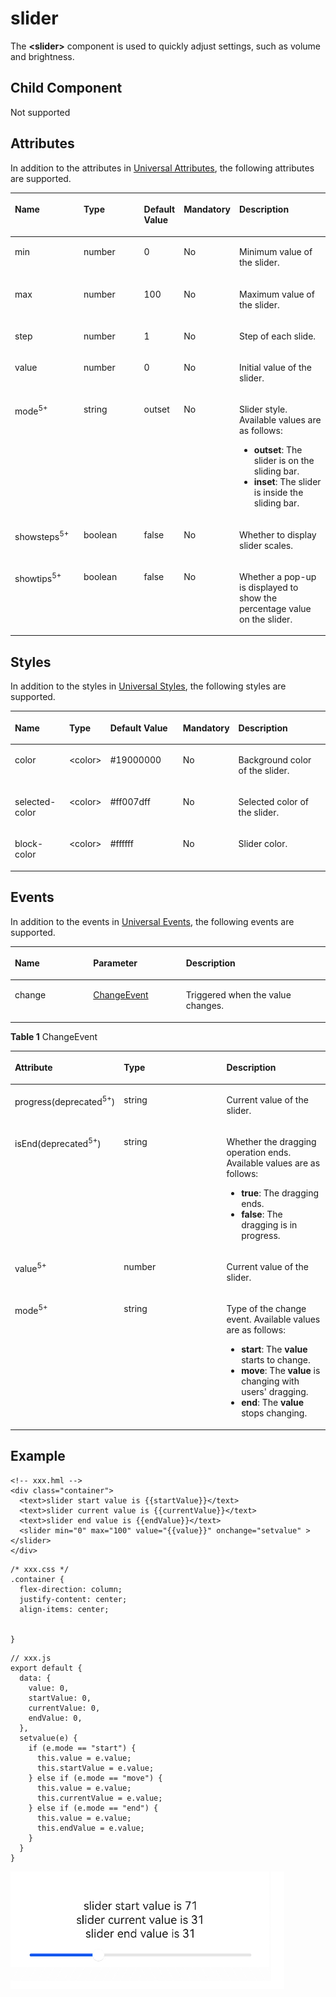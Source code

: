 # slider<a name="EN-US_TOPIC_0000001127125056"></a>

The  **<slider\>**  component is used to quickly adjust settings, such as volume and brightness.

## Child Component<a name="section9288143101012"></a>

Not supported

## Attributes<a name="section2907183951110"></a>

In addition to the attributes in  [Universal Attributes](js-components-common-attributes.md), the following attributes are supported.

<a name="table20633101642315"></a>
<table><thead align="left"><tr id="row663331618238"><th class="cellrowborder" valign="top" width="23.119999999999997%" id="mcps1.1.6.1.1"><p id="aa872998ac2d84843a3c5161889afffef"><a name="aa872998ac2d84843a3c5161889afffef"></a><a name="aa872998ac2d84843a3c5161889afffef"></a>Name</p>
</th>
<th class="cellrowborder" valign="top" width="23.119999999999997%" id="mcps1.1.6.1.2"><p id="ab2111648ee0e4f6d881be8954e7acaab"><a name="ab2111648ee0e4f6d881be8954e7acaab"></a><a name="ab2111648ee0e4f6d881be8954e7acaab"></a>Type</p>
</th>
<th class="cellrowborder" valign="top" width="10.48%" id="mcps1.1.6.1.3"><p id="ab377d1c90900478ea4ecab51e9a058af"><a name="ab377d1c90900478ea4ecab51e9a058af"></a><a name="ab377d1c90900478ea4ecab51e9a058af"></a>Default Value</p>
</th>
<th class="cellrowborder" valign="top" width="7.5200000000000005%" id="mcps1.1.6.1.4"><p id="p824610360217"><a name="p824610360217"></a><a name="p824610360217"></a>Mandatory</p>
</th>
<th class="cellrowborder" valign="top" width="35.76%" id="mcps1.1.6.1.5"><p id="a1d574a0044ed42ec8a2603bc82734232"><a name="a1d574a0044ed42ec8a2603bc82734232"></a><a name="a1d574a0044ed42ec8a2603bc82734232"></a>Description</p>
</th>
</tr>
</thead>
<tbody><tr id="row16974649114813"><td class="cellrowborder" valign="top" width="23.119999999999997%" headers="mcps1.1.6.1.1 "><p id="p742485124819"><a name="p742485124819"></a><a name="p742485124819"></a>min</p>
</td>
<td class="cellrowborder" valign="top" width="23.119999999999997%" headers="mcps1.1.6.1.2 "><p id="p742465115481"><a name="p742465115481"></a><a name="p742465115481"></a>number</p>
</td>
<td class="cellrowborder" valign="top" width="10.48%" headers="mcps1.1.6.1.3 "><p id="p144241151104815"><a name="p144241151104815"></a><a name="p144241151104815"></a>0</p>
</td>
<td class="cellrowborder" valign="top" width="7.5200000000000005%" headers="mcps1.1.6.1.4 "><p id="p15424751104814"><a name="p15424751104814"></a><a name="p15424751104814"></a>No</p>
</td>
<td class="cellrowborder" valign="top" width="35.76%" headers="mcps1.1.6.1.5 "><p id="p14241451144812"><a name="p14241451144812"></a><a name="p14241451144812"></a>Minimum value of the slider.</p>
</td>
</tr>
<tr id="row497424913485"><td class="cellrowborder" valign="top" width="23.119999999999997%" headers="mcps1.1.6.1.1 "><p id="p0424205134814"><a name="p0424205134814"></a><a name="p0424205134814"></a>max</p>
</td>
<td class="cellrowborder" valign="top" width="23.119999999999997%" headers="mcps1.1.6.1.2 "><p id="p10424155114487"><a name="p10424155114487"></a><a name="p10424155114487"></a>number</p>
</td>
<td class="cellrowborder" valign="top" width="10.48%" headers="mcps1.1.6.1.3 "><p id="p942412519487"><a name="p942412519487"></a><a name="p942412519487"></a>100</p>
</td>
<td class="cellrowborder" valign="top" width="7.5200000000000005%" headers="mcps1.1.6.1.4 "><p id="p12424115118483"><a name="p12424115118483"></a><a name="p12424115118483"></a>No</p>
</td>
<td class="cellrowborder" valign="top" width="35.76%" headers="mcps1.1.6.1.5 "><p id="p1842435134811"><a name="p1842435134811"></a><a name="p1842435134811"></a>Maximum value of the slider.</p>
</td>
</tr>
<tr id="row297464984810"><td class="cellrowborder" valign="top" width="23.119999999999997%" headers="mcps1.1.6.1.1 "><p id="p1042425184815"><a name="p1042425184815"></a><a name="p1042425184815"></a>step</p>
</td>
<td class="cellrowborder" valign="top" width="23.119999999999997%" headers="mcps1.1.6.1.2 "><p id="p1342410513489"><a name="p1342410513489"></a><a name="p1342410513489"></a>number</p>
</td>
<td class="cellrowborder" valign="top" width="10.48%" headers="mcps1.1.6.1.3 "><p id="p154248512485"><a name="p154248512485"></a><a name="p154248512485"></a>1</p>
</td>
<td class="cellrowborder" valign="top" width="7.5200000000000005%" headers="mcps1.1.6.1.4 "><p id="p94251151174812"><a name="p94251151174812"></a><a name="p94251151174812"></a>No</p>
</td>
<td class="cellrowborder" valign="top" width="35.76%" headers="mcps1.1.6.1.5 "><p id="p134251351194814"><a name="p134251351194814"></a><a name="p134251351194814"></a>Step of each slide.</p>
</td>
</tr>
<tr id="row736464410486"><td class="cellrowborder" valign="top" width="23.119999999999997%" headers="mcps1.1.6.1.1 "><p id="p144258513482"><a name="p144258513482"></a><a name="p144258513482"></a>value</p>
</td>
<td class="cellrowborder" valign="top" width="23.119999999999997%" headers="mcps1.1.6.1.2 "><p id="p134259510484"><a name="p134259510484"></a><a name="p134259510484"></a>number</p>
</td>
<td class="cellrowborder" valign="top" width="10.48%" headers="mcps1.1.6.1.3 "><p id="p114257517483"><a name="p114257517483"></a><a name="p114257517483"></a>0</p>
</td>
<td class="cellrowborder" valign="top" width="7.5200000000000005%" headers="mcps1.1.6.1.4 "><p id="p64251851154813"><a name="p64251851154813"></a><a name="p64251851154813"></a>No</p>
</td>
<td class="cellrowborder" valign="top" width="35.76%" headers="mcps1.1.6.1.5 "><p id="p442565119483"><a name="p442565119483"></a><a name="p442565119483"></a>Initial value of the slider.</p>
</td>
</tr>
<tr id="row465682516521"><td class="cellrowborder" valign="top" width="23.119999999999997%" headers="mcps1.1.6.1.1 "><p id="p123951732185210"><a name="p123951732185210"></a><a name="p123951732185210"></a>mode<sup id="sup59311418187"><a name="sup59311418187"></a><a name="sup59311418187"></a>5+</sup></p>
</td>
<td class="cellrowborder" valign="top" width="23.119999999999997%" headers="mcps1.1.6.1.2 "><p id="p0395183220521"><a name="p0395183220521"></a><a name="p0395183220521"></a>string</p>
</td>
<td class="cellrowborder" valign="top" width="10.48%" headers="mcps1.1.6.1.3 "><p id="p1639518325526"><a name="p1639518325526"></a><a name="p1639518325526"></a>outset</p>
</td>
<td class="cellrowborder" valign="top" width="7.5200000000000005%" headers="mcps1.1.6.1.4 "><p id="p23951632105213"><a name="p23951632105213"></a><a name="p23951632105213"></a>No</p>
</td>
<td class="cellrowborder" valign="top" width="35.76%" headers="mcps1.1.6.1.5 "><p id="p83958323527"><a name="p83958323527"></a><a name="p83958323527"></a>Slider style. Available values are as follows:</p>
<a name="ul742810911538"></a><a name="ul742810911538"></a><ul id="ul742810911538"><li><strong id="b6310165918435"><a name="b6310165918435"></a><a name="b6310165918435"></a>outset</strong>: The slider is on the sliding bar.</li><li><strong id="b144297112440"><a name="b144297112440"></a><a name="b144297112440"></a>inset</strong>: The slider is inside the sliding bar.<div class="note" id="note10509152215419"><a name="note10509152215419"></a><a name="note10509152215419"></a><span class="notetitle"></span><div class="notebody"><p id="p14509172218549"><a name="p14509172218549"></a><a name="p14509172218549"></a></p>
</div></div>
</li></ul>
</td>
</tr>
<tr id="row355472075219"><td class="cellrowborder" valign="top" width="23.119999999999997%" headers="mcps1.1.6.1.1 "><p id="p339523215218"><a name="p339523215218"></a><a name="p339523215218"></a>showsteps<sup id="sup11798124781817"><a name="sup11798124781817"></a><a name="sup11798124781817"></a>5+</sup></p>
</td>
<td class="cellrowborder" valign="top" width="23.119999999999997%" headers="mcps1.1.6.1.2 "><p id="p193951032185216"><a name="p193951032185216"></a><a name="p193951032185216"></a>boolean</p>
</td>
<td class="cellrowborder" valign="top" width="10.48%" headers="mcps1.1.6.1.3 "><p id="p12395153214526"><a name="p12395153214526"></a><a name="p12395153214526"></a>false</p>
</td>
<td class="cellrowborder" valign="top" width="7.5200000000000005%" headers="mcps1.1.6.1.4 "><p id="p1139593235218"><a name="p1139593235218"></a><a name="p1139593235218"></a>No</p>
</td>
<td class="cellrowborder" valign="top" width="35.76%" headers="mcps1.1.6.1.5 "><p id="p639683265217"><a name="p639683265217"></a><a name="p639683265217"></a>Whether to display slider scales.</p>
<div class="note" id="note8765635135413"><a name="note8765635135413"></a><a name="note8765635135413"></a><span class="notetitle"> </span><div class="notebody"><p id="p576523535418"><a name="p576523535418"></a><a name="p576523535418"></a></p>
</div></div>
</td>
</tr>
<tr id="row1711814164526"><td class="cellrowborder" valign="top" width="23.119999999999997%" headers="mcps1.1.6.1.1 "><p id="p10396232195214"><a name="p10396232195214"></a><a name="p10396232195214"></a>showtips<sup id="sup14957135010188"><a name="sup14957135010188"></a><a name="sup14957135010188"></a>5+</sup></p>
</td>
<td class="cellrowborder" valign="top" width="23.119999999999997%" headers="mcps1.1.6.1.2 "><p id="p6396832185213"><a name="p6396832185213"></a><a name="p6396832185213"></a>boolean</p>
</td>
<td class="cellrowborder" valign="top" width="10.48%" headers="mcps1.1.6.1.3 "><p id="p8396132205215"><a name="p8396132205215"></a><a name="p8396132205215"></a>false</p>
</td>
<td class="cellrowborder" valign="top" width="7.5200000000000005%" headers="mcps1.1.6.1.4 "><p id="p123962032185210"><a name="p123962032185210"></a><a name="p123962032185210"></a>No</p>
</td>
<td class="cellrowborder" valign="top" width="35.76%" headers="mcps1.1.6.1.5 "><p id="p16396133212520"><a name="p16396133212520"></a><a name="p16396133212520"></a>Whether a pop-up is displayed to show the percentage value on the slider.</p>
<div class="note" id="note0708645135419"><a name="note0708645135419"></a><a name="note0708645135419"></a><span class="notetitle"></span><div class="notebody"><p id="p4708154510548"><a name="p4708154510548"></a><a name="p4708154510548"></a></p>
</div></div>
</td>
</tr>
</tbody>
</table>

## Styles<a name="section5775351116"></a>

In addition to the styles in  [Universal Styles](js-components-common-styles.md), the following styles are supported.

<a name="table1196916173572"></a>
<table><thead align="left"><tr id="row15969161714572"><th class="cellrowborder" valign="top" width="17.688231176882315%" id="mcps1.1.6.1.1"><p id="p99691317115713"><a name="p99691317115713"></a><a name="p99691317115713"></a>Name</p>
</th>
<th class="cellrowborder" valign="top" width="10.588941105889413%" id="mcps1.1.6.1.2"><p id="p1969141715570"><a name="p1969141715570"></a><a name="p1969141715570"></a>Type</p>
</th>
<th class="cellrowborder" valign="top" width="24.18758124187582%" id="mcps1.1.6.1.3"><p id="p9969317105718"><a name="p9969317105718"></a><a name="p9969317105718"></a>Default Value</p>
</th>
<th class="cellrowborder" valign="top" width="15.578442155784424%" id="mcps1.1.6.1.4"><p id="p12969517115717"><a name="p12969517115717"></a><a name="p12969517115717"></a>Mandatory</p>
</th>
<th class="cellrowborder" valign="top" width="31.95680431956805%" id="mcps1.1.6.1.5"><p id="p2969717175713"><a name="p2969717175713"></a><a name="p2969717175713"></a>Description</p>
</th>
</tr>
</thead>
<tbody><tr id="row179691817175713"><td class="cellrowborder" valign="top" width="17.688231176882315%" headers="mcps1.1.6.1.1 "><p id="p796919179575"><a name="p796919179575"></a><a name="p796919179575"></a>color</p>
</td>
<td class="cellrowborder" valign="top" width="10.588941105889413%" headers="mcps1.1.6.1.2 "><p id="p119699173572"><a name="p119699173572"></a><a name="p119699173572"></a>&lt;color&gt;</p>
</td>
<td class="cellrowborder" valign="top" width="24.18758124187582%" headers="mcps1.1.6.1.3 "><p id="p796911714579"><a name="p796911714579"></a><a name="p796911714579"></a>#19000000</p>
</td>
<td class="cellrowborder" valign="top" width="15.578442155784424%" headers="mcps1.1.6.1.4 "><p id="p169699176574"><a name="p169699176574"></a><a name="p169699176574"></a>No</p>
</td>
<td class="cellrowborder" valign="top" width="31.95680431956805%" headers="mcps1.1.6.1.5 "><p id="p696910177571"><a name="p696910177571"></a><a name="p696910177571"></a>Background color of the slider.</p>
</td>
</tr>
<tr id="row179698172574"><td class="cellrowborder" valign="top" width="17.688231176882315%" headers="mcps1.1.6.1.1 "><p id="p12969717115711"><a name="p12969717115711"></a><a name="p12969717115711"></a>selected-color</p>
</td>
<td class="cellrowborder" valign="top" width="10.588941105889413%" headers="mcps1.1.6.1.2 "><p id="p13970121719579"><a name="p13970121719579"></a><a name="p13970121719579"></a>&lt;color&gt;</p>
</td>
<td class="cellrowborder" valign="top" width="24.18758124187582%" headers="mcps1.1.6.1.3 "><p id="p89701917165714"><a name="p89701917165714"></a><a name="p89701917165714"></a>#ff007dff</p>
</td>
<td class="cellrowborder" valign="top" width="15.578442155784424%" headers="mcps1.1.6.1.4 "><p id="p8970161713572"><a name="p8970161713572"></a><a name="p8970161713572"></a>No</p>
</td>
<td class="cellrowborder" valign="top" width="31.95680431956805%" headers="mcps1.1.6.1.5 "><p id="p1097011173571"><a name="p1097011173571"></a><a name="p1097011173571"></a>Selected color of the slider.</p>
</td>
</tr>
<tr id="row6970181735714"><td class="cellrowborder" valign="top" width="17.688231176882315%" headers="mcps1.1.6.1.1 "><p id="p1970141717579"><a name="p1970141717579"></a><a name="p1970141717579"></a>block-color</p>
</td>
<td class="cellrowborder" valign="top" width="10.588941105889413%" headers="mcps1.1.6.1.2 "><p id="p4970617165718"><a name="p4970617165718"></a><a name="p4970617165718"></a>&lt;color&gt;</p>
</td>
<td class="cellrowborder" valign="top" width="24.18758124187582%" headers="mcps1.1.6.1.3 "><p id="p297091755720"><a name="p297091755720"></a><a name="p297091755720"></a>#ffffff</p>
</td>
<td class="cellrowborder" valign="top" width="15.578442155784424%" headers="mcps1.1.6.1.4 "><p id="p3970121745715"><a name="p3970121745715"></a><a name="p3970121745715"></a>No</p>
</td>
<td class="cellrowborder" valign="top" width="31.95680431956805%" headers="mcps1.1.6.1.5 "><p id="p12970817175710"><a name="p12970817175710"></a><a name="p12970817175710"></a>Slider color.</p>
<div class="note" id="note29562075516"><a name="note29562075516"></a><a name="note29562075516"></a><span class="notetitle"> </span><div class="notebody"><p id="p7956203555"><a name="p7956203555"></a><a name="p7956203555"></a></p>
</div></div>
</td>
</tr>
</tbody>
</table>

## Events<a name="section412849105010"></a>

In addition to the events in  [Universal Events](js-components-common-events.md), the following events are supported.

<a name="table836435619510"></a>
<table><thead align="left"><tr id="row153658563517"><th class="cellrowborder" valign="top" width="24.852485248524854%" id="mcps1.1.4.1.1"><p id="a426b8903842d48fa8012a24ff3c997eb"><a name="a426b8903842d48fa8012a24ff3c997eb"></a><a name="a426b8903842d48fa8012a24ff3c997eb"></a>Name</p>
</th>
<th class="cellrowborder" valign="top" width="29.452945294529453%" id="mcps1.1.4.1.2"><p id="a53448ba47e5e4ae9bf7774c90820e970"><a name="a53448ba47e5e4ae9bf7774c90820e970"></a><a name="a53448ba47e5e4ae9bf7774c90820e970"></a>Parameter</p>
</th>
<th class="cellrowborder" valign="top" width="45.69456945694569%" id="mcps1.1.4.1.3"><p id="add489ff50c444f24b759162c7f4bad9a"><a name="add489ff50c444f24b759162c7f4bad9a"></a><a name="add489ff50c444f24b759162c7f4bad9a"></a>Description</p>
</th>
</tr>
</thead>
<tbody><tr id="row4467111418517"><td class="cellrowborder" valign="top" width="24.852485248524854%" headers="mcps1.1.4.1.1 "><p id="p5786131515111"><a name="p5786131515111"></a><a name="p5786131515111"></a>change</p>
</td>
<td class="cellrowborder" valign="top" width="29.452945294529453%" headers="mcps1.1.4.1.2 "><p id="p145081649105418"><a name="p145081649105418"></a><a name="p145081649105418"></a><a href="#table12318174214516">ChangeEvent</a></p>
</td>
<td class="cellrowborder" valign="top" width="45.69456945694569%" headers="mcps1.1.4.1.3 "><p id="p078614157518"><a name="p078614157518"></a><a name="p078614157518"></a>Triggered when the value changes.</p>
</td>
</tr>
</tbody>
</table>

**Table  1**  ChangeEvent

<a name="table12318174214516"></a>
<table><thead align="left"><tr id="row631810427458"><th class="cellrowborder" valign="top" width="33.33333333333333%" id="mcps1.2.4.1.1"><p id="a82b31036c9c94b3d8a7702523f9b40ec"><a name="a82b31036c9c94b3d8a7702523f9b40ec"></a><a name="a82b31036c9c94b3d8a7702523f9b40ec"></a>Attribute</p>
</th>
<th class="cellrowborder" valign="top" width="33.33333333333333%" id="mcps1.2.4.1.2"><p id="a916c9aa3c32e4903953063bb7424027c"><a name="a916c9aa3c32e4903953063bb7424027c"></a><a name="a916c9aa3c32e4903953063bb7424027c"></a>Type</p>
</th>
<th class="cellrowborder" valign="top" width="33.33333333333333%" id="mcps1.2.4.1.3"><p id="af9aad173dc2f44f5be69c86fe5537af7"><a name="af9aad173dc2f44f5be69c86fe5537af7"></a><a name="af9aad173dc2f44f5be69c86fe5537af7"></a>Description</p>
</th>
</tr>
</thead>
<tbody><tr id="row1731934264512"><td class="cellrowborder" valign="top" width="33.33333333333333%" headers="mcps1.2.4.1.1 "><p id="a660dbbfaf8d349b7921fbe9a0b96574a"><a name="a660dbbfaf8d349b7921fbe9a0b96574a"></a><a name="a660dbbfaf8d349b7921fbe9a0b96574a"></a>progress(deprecated<sup id="sup119388266511"><a name="sup119388266511"></a><a name="sup119388266511"></a>5+</sup>)</p>
</td>
<td class="cellrowborder" valign="top" width="33.33333333333333%" headers="mcps1.2.4.1.2 "><p id="aab0506a4edc147beb25866891e5fddcd"><a name="aab0506a4edc147beb25866891e5fddcd"></a><a name="aab0506a4edc147beb25866891e5fddcd"></a>string</p>
</td>
<td class="cellrowborder" valign="top" width="33.33333333333333%" headers="mcps1.2.4.1.3 "><p id="aa3d09d0a55704a6097fb39739436c5db"><a name="aa3d09d0a55704a6097fb39739436c5db"></a><a name="aa3d09d0a55704a6097fb39739436c5db"></a>Current value of the slider.</p>
</td>
</tr>
<tr id="row1595014195562"><td class="cellrowborder" valign="top" width="33.33333333333333%" headers="mcps1.2.4.1.1 "><p id="p1951151935610"><a name="p1951151935610"></a><a name="p1951151935610"></a>isEnd(deprecated<sup id="sup99714213583"><a name="sup99714213583"></a><a name="sup99714213583"></a>5+</sup>)</p>
</td>
<td class="cellrowborder" valign="top" width="33.33333333333333%" headers="mcps1.2.4.1.2 "><p id="p89511819125613"><a name="p89511819125613"></a><a name="p89511819125613"></a>string</p>
</td>
<td class="cellrowborder" valign="top" width="33.33333333333333%" headers="mcps1.2.4.1.3 "><p id="p129511219115620"><a name="p129511219115620"></a><a name="p129511219115620"></a>Whether the dragging operation ends. Available values are as follows:</p>
<a name="ul1332217234581"></a><a name="ul1332217234581"></a><ul id="ul1332217234581"><li><strong id="b184858101968"><a name="b184858101968"></a><a name="b184858101968"></a>true</strong>: The dragging ends.</li><li><strong id="b1099042014618"><a name="b1099042014618"></a><a name="b1099042014618"></a>false</strong>: The dragging is in progress.</li></ul>
</td>
</tr>
<tr id="row68961248174517"><td class="cellrowborder" valign="top" width="33.33333333333333%" headers="mcps1.2.4.1.1 "><p id="a7e263f0434c94a16a584943ddde92012"><a name="a7e263f0434c94a16a584943ddde92012"></a><a name="a7e263f0434c94a16a584943ddde92012"></a>value<sup id="sup11254165405316"><a name="sup11254165405316"></a><a name="sup11254165405316"></a>5+</sup></p>
</td>
<td class="cellrowborder" valign="top" width="33.33333333333333%" headers="mcps1.2.4.1.2 "><p id="a76ffd0f779234ab6a77e808500fca675"><a name="a76ffd0f779234ab6a77e808500fca675"></a><a name="a76ffd0f779234ab6a77e808500fca675"></a>number</p>
</td>
<td class="cellrowborder" valign="top" width="33.33333333333333%" headers="mcps1.2.4.1.3 "><p id="a85eddf1d320641a8b344aaadffe6d49e"><a name="a85eddf1d320641a8b344aaadffe6d49e"></a><a name="a85eddf1d320641a8b344aaadffe6d49e"></a>Current value of the slider.</p>
</td>
</tr>
<tr id="row1333335416456"><td class="cellrowborder" valign="top" width="33.33333333333333%" headers="mcps1.2.4.1.1 "><p id="p733395494510"><a name="p733395494510"></a><a name="p733395494510"></a>mode<sup id="sup15843190155419"><a name="sup15843190155419"></a><a name="sup15843190155419"></a>5+</sup></p>
</td>
<td class="cellrowborder" valign="top" width="33.33333333333333%" headers="mcps1.2.4.1.2 "><p id="p113333549459"><a name="p113333549459"></a><a name="p113333549459"></a>string</p>
</td>
<td class="cellrowborder" valign="top" width="33.33333333333333%" headers="mcps1.2.4.1.3 "><p id="p933335415453"><a name="p933335415453"></a><a name="p933335415453"></a>Type of the change event. Available values are as follows:</p>
<a name="ul1998831814525"></a><a name="ul1998831814525"></a><ul id="ul1998831814525"><li><strong id="b163190216816"><a name="b163190216816"></a><a name="b163190216816"></a>start</strong>: The <strong id="b69665997"><a name="b69665997"></a><a name="b69665997"></a>value</strong> starts to change.</li><li><strong id="b1732713276817"><a name="b1732713276817"></a><a name="b1732713276817"></a>move</strong>: The <strong id="b12607157190"><a name="b12607157190"></a><a name="b12607157190"></a>value</strong> is changing with users' dragging.</li><li><strong id="b8771301819"><a name="b8771301819"></a><a name="b8771301819"></a>end</strong>: The <strong id="b670519441891"><a name="b670519441891"></a><a name="b670519441891"></a>value</strong> stops changing.</li></ul>
</td>
</tr>
</tbody>
</table>

## Example<a name="section166243517816"></a>

```
<!-- xxx.hml -->
<div class="container">
  <text>slider start value is {{startValue}}</text>
  <text>slider current value is {{currentValue}}</text>
  <text>slider end value is {{endValue}}</text>
  <slider min="0" max="100" value="{{value}}" onchange="setvalue" ></slider>
</div>
```

```
/* xxx.css */
.container {
  flex-direction: column;
  justify-content: center;
  align-items: center;
  
  
}
```

```
// xxx.js
export default {
  data: {
    value: 0,
    startValue: 0,
    currentValue: 0,
    endValue: 0,
  },
  setvalue(e) {
    if (e.mode == "start") {
      this.value = e.value;
      this.startValue = e.value;
    } else if (e.mode == "move") {
      this.value = e.value;
      this.currentValue = e.value;
    } else if (e.mode == "end") {
      this.value = e.value;
      this.endValue = e.value;
    }
  }
}
```

![](figures/slider.png)

